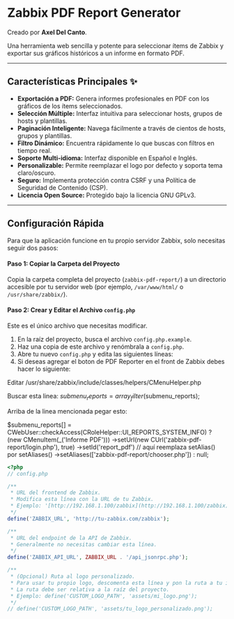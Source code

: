 # Zabbix PDF Report Generator

Creado por **Axel Del Canto**.

Una herramienta web sencilla y potente para seleccionar ítems de Zabbix y exportar sus gráficos históricos a un informe en formato PDF.

---

## Características Principales ✨

* **Exportación a PDF:** Genera informes profesionales en PDF con los gráficos de los ítems seleccionados.
* **Selección Múltiple:** Interfaz intuitiva para seleccionar hosts, grupos de hosts y plantillas.
* **Paginación Inteligente:** Navega fácilmente a través de cientos de hosts, grupos y plantillas.
* **Filtro Dinámico:** Encuentra rápidamente lo que buscas con filtros en tiempo real.
* **Soporte Multi-idioma:** Interfaz disponible en Español e Inglés.
* **Personalizable:** Permite reemplazar el logo por defecto y soporta tema claro/oscuro.
* **Seguro:** Implementa protección contra CSRF y una Política de Seguridad de Contenido (CSP).
* **Licencia Open Source:** Protegido bajo la licencia GNU GPLv3.

---

## Configuración Rápida

Para que la aplicación funcione en tu propio servidor Zabbix, solo necesitas seguir dos pasos:

#### **Paso 1: Copiar la Carpeta del Proyecto**

Copia la carpeta completa del proyecto (`zabbix-pdf-report/`) a un directorio accesible por tu servidor web (por ejemplo, `/var/www/html/` o `/usr/share/zabbix/`).

#### **Paso 2: Crear y Editar el Archivo `config.php`**

Este es el único archivo que necesitas modificar.

1.  En la raíz del proyecto, busca el archivo `config.php.example`.
2.  Haz una copia de este archivo y renómbrala a `config.php`.
3.  Abre tu nuevo `config.php` y edita las siguientes líneas:
4.  Si deseas agregar el boton de PDF Reporter en el front de Zabbix debes hacer lo siguiente:

Editar /usr/share/zabbix/include/classes/helpers/CMenuHelper.php

Buscar esta linea: $submenu_reports = array_filter($submenu_reports);

Arriba de la linea mencionada pegar esto:

$submenu_reports[] = CWebUser::checkAccess(CRoleHelper::UI_REPORTS_SYSTEM_INFO)
    ? (new CMenuItem(_('Informe PDF')))
          ->setUrl(new CUrl('zabbix-pdf-report/login.php'), true)
          ->setId('report_pdf')
          // aquí reemplaza setAlias() por setAliases()
          ->setAliases(['zabbix-pdf-report/chooser.php'])
    : null;


```php
<?php
// config.php

/**
 * URL del frontend de Zabbix.
 * Modifica esta línea con la URL de tu Zabbix.
 * Ejemplo: '[http://192.168.1.100/zabbix](http://192.168.1.100/zabbix)'
 */
define('ZABBIX_URL', 'http://tu-zabbix.com/zabbix');

/**
 * URL del endpoint de la API de Zabbix.
 * Generalmente no necesitas cambiar esta línea.
 */
define('ZABBIX_API_URL', ZABBIX_URL . '/api_jsonrpc.php');

/**
 * (Opcional) Ruta al logo personalizado.
 * Para usar tu propio logo, descomenta esta línea y pon la ruta a tu imagen.
 * La ruta debe ser relativa a la raíz del proyecto.
 * Ejemplo: define('CUSTOM_LOGO_PATH', 'assets/mi_logo.png');
 */
// define('CUSTOM_LOGO_PATH', 'assets/tu_logo_personalizado.png');
